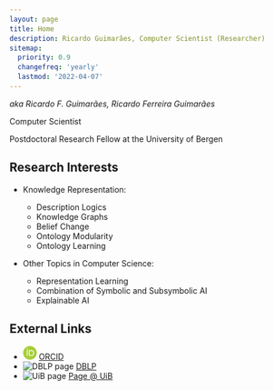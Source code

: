 ```yaml
---
layout: page
title: Home
description: Ricardo Guimarães, Computer Scientist (Researcher)
sitemap:
  priority: 0.9
  changefreq: 'yearly'
  lastmod: '2022-04-07'
---
```


_aka Ricardo F. Guimarães, Ricardo Ferreira Guimarães_

Computer Scientist

Postdoctoral Research Fellow at the University of Bergen

## Research Interests

- Knowledge Representation:
    - Description Logics
    - Knowledge Graphs
    - Belief Change
    - Ontology Modularity
    - Ontology Learning

- Other Topics in Computer Science:
    - Representation Learning
    - Combination of Symbolic and Subsymbolic AI
    - Explainable AI

## External Links

- <img src="/images/orcid.logo.icon.svg" alt="ORCID page" style="height:24px;" title="ORCID page"/>&nbsp;[ORCID](https://orcid.org/0000-0002-9622-4142)<br>
- <img src="https://dblp.uni-trier.de/img/logo.320x120.png" alt="DBLP page" style="height:24px;" title="DBLP page"/>&nbsp;[DBLP](https://dblp.uni-trier.de/pid/205/3609.html)
- <img src="https://manual.uib.no/files/2018/10/emblem.png" alt="UiB page" style="height:24px;" title="UiB page"/>&nbsp;[Page @ UiB](https://www.uib.no/en/persons/Ricardo.Guimaraes)

